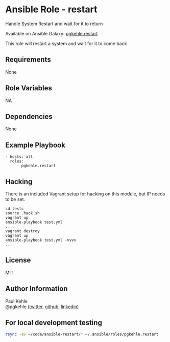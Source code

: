 # Ansible Role - restart

Handle System Restart and wait for it to return

Available on Ansible Galaxy: [pgkehle.restart](https://galaxy.ansible.com/pgkehle/restart)

This role will restart a system and wait for it to come back

## Requirements

None

## Role Variables

NA

## Dependencies

None

## Example Playbook

    - hosts: all
      roles:
         - pgkehle.restart

## Hacking

There is an included Vagrant setup for hacking on this module, but IP needs to be set.

```
cd tests
source .hack.sh
vagrant up
ansible-playbook test.yml
...
vagrant destroy
vagrant up
ansible-playbook test.yml -vvvv
...
```

## License

MIT

## Author Information

Paul Kehle  
@pgkehle ([twitter](https://twitter.com/pgkehle), [github](https://github.com/pgkehle), [linkedin](https://www.linkedin.com/in/pgkehle))

## For local development testing

```bash
rsync -av ~/code/ansible-restart/* ~/.ansible/roles/pgkehle.restart
```
